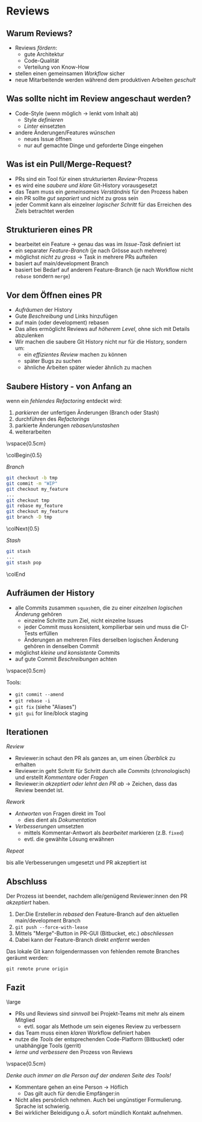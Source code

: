 Reviews
=======


Warum Reviews?
--------------

* Reviews *fördern*:
  * gute Architektur
  * Code-Qualität
  * Verteilung von Know-How
* stellen einen gemeinsamen *Workflow* sicher
* neue Mitarbeitende werden während dem produktiven Arbeiten *geschult*


Was sollte nicht im Review angeschaut werden?
---------------------------------------------

* Code-Style (wenn möglich $\to$ lenkt vom Inhalt ab)
  * Style *definieren*
  * *Linter* einsetzten
* andere Änderungen/Features *wünschen*
  * neues Issue öffnen
  * nur auf gemachte Dinge und geforderte Dinge eingehen


Was ist ein Pull/Merge-Request?
-------------------------------

* PRs sind ein Tool für einen strukturierten *Review*-Prozess
* es wird eine *saubere und klare* Git-History vorausgesetzt
* das Team muss ein *gemeinsames Verständnis* für den Prozess haben
* ein PR sollte *gut separiert* und nicht zu gross sein
* jeder Commit kann als einzelner *logischer Schritt* für das Erreichen des Ziels betrachtet werden


Strukturieren eines PR
----------------------

* bearbeitet ein Feature $\to$ genau das was im *Issue-Task* definiert ist
* ein separater *Feature-Branch* (je nach Grösse auch mehrere)
* möglichst *nicht zu gross* $\to$ Task in mehrere PRs aufteilen
* basiert auf main/development Branch
* basiert bei Bedarf auf anderem Feature-Branch (je nach Workflow nicht `rebase` sondern `merge`)


Vor dem Öffnen eines PR
-----------------------

* *Aufräumen* der History
* Gute *Beschreibung* und Links hinzufügen
* auf main (oder development) rebasen
* Das alles ermöglicht Reviews auf *höherem Level*, ohne sich mit Details abzulenken
* Wir machen die saubere Git History nicht nur für die History, sondern um:
  * ein *effizientes Review* machen zu können
  * später Bugs zu suchen
  * ähnliche Arbeiten später wieder ähnlich zu machen


Saubere History - von Anfang an
-------------------------------

wenn ein *fehlendes Refactoring* entdeckt wird:

1. *parkieren* der unfertigen Änderungen (Branch oder Stash)
1. durchführen des *Refactorings*
1. parkierte Änderungen *rebasen/unstashen*
1. weiterarbeiten

\vspace{0.5cm}

\colBegin{0.5}

*Branch*

~~~ {.bash .numberLines}
git checkout -b tmp
git commit -m "WIP"
git checkout my_feature
...
git checkout tmp
git rebase my_feature
git checkout my_feature
git branch -D tmp
~~~

\colNext{0.5}

*Stash*

~~~ {.bash .numberLines}
git stash
...
git stash pop
~~~

\colEnd


Aufräumen der History
---------------------

* alle Commits zusammen `squash`en, die zu einer *einzelnen logischen Änderung* gehören
  * einzelne Schritte zum Ziel, nicht einzelne Issues
  * jeder Commit muss konsistent, kompilierbar sein und muss die CI-Tests erfüllen
  * Änderungen an mehreren Files derselben logischen Änderung gehören in denselben Commit
* möglichst *kleine und konsistente* Commits
* auf gute Commit *Beschreibungen* achten

\vspace{0.5cm}

Tools:

* `git commit --amend`
* `git rebase -i`
* `git fix` (siehe "Aliases")
* `git gui` for line/block staging


Iterationen
-----------

*Review*

* Reviewer:in schaut den PR als ganzes an, um einen *Überblick* zu erhalten
* Reviewer:in geht Schritt für Schritt durch alle *Commits* (chronologisch)
  und erstellt *Kommentare* oder *Fragen*
* Reviewer:in *akzeptiert oder lehnt den PR ab* $\to$ Zeichen, dass das Review beendet ist.

*Rework*

* *Antworten* von Fragen direkt im Tool
  * dies dient als *Dokumentation*
* *Verbesserungen* umsetzten
  * mittels Kommentar-Antwort als *bearbeitet* markieren (z.B. `fixed`)
  * evtl. die gewählte Lösung erwähnen

*Repeat*

bis alle Verbesserungen umgesetzt und PR akzeptiert ist


Abschluss
---------

Der Prozess ist beendet, nachdem alle/genügend Reviewer:innen den PR *akzeptiert* haben.

1. Der:Die Ersteller:in *rebased* den Feature-Branch auf den aktuellen main/development Branch
1. `git push --force-with-lease`
1. Mittels "Merge"-Button in PR-GUI (Bitbucket, etc.) *abschliessen*
1. Dabei kann der Feature-Branch direkt *entfernt* werden

Das lokale Git kann folgendermassen von fehlenden remote Branches geräumt werden:

~~~ {.bash}
git remote prune origin
~~~


Fazit
-----

\large

* PRs und Reviews sind *sinnvoll* bei Projekt-Teams mit mehr als einem Mitglied
  * evtl. sogar als Methode um sein eigenes Review zu verbessern
* das Team muss einen *klaren* Workflow definiert haben
* nutze die *Tools* der entsprechenden Code-Platform (Bitbucket) oder unabhängige Tools (gerrit)
* *lerne und verbessere* den Prozess von Reviews

\vspace{0.5cm}

*Denke auch immer an die Person auf der anderen Seite des Tools!*

* Kommentare gehen an eine Person $\to$ Höflich
  * Das gilt auch für den:die Empfänger:in
* Nicht alles persönlich nehmen. Auch bei ungünstiger Formulierung. Sprache ist schwierig.
* Bei wirklicher Beleidigung o.Ä. sofort mündlich Kontakt aufnehmen.
